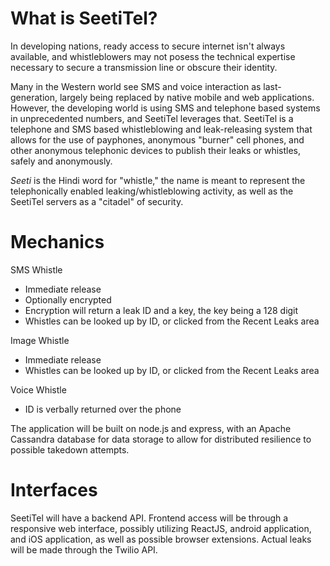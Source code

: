 # What is SeetiTel?
In developing nations, ready access to secure internet isn't always available, and whistleblowers may not posess the technical expertise necessary to secure a transmission line or obscure their identity.

Many in the Western world see SMS and voice interaction as last-generation, largely being replaced by native mobile and web applications. However, the developing world is using SMS and telephone based systems in unprecedented numbers, and SeetiTel leverages that. SeetiTel is a telephone and SMS based whistleblowing and leak-releasing system that allows for the use of payphones, anonymous "burner" cell phones, and other anonymous telephonic devices to publish their leaks or whistles, safely and anonymously.

*Seeti* is the Hindi word for "whistle," the name is meant to represent the telephonically enabled leaking/whistleblowing activity, as well as the SeetiTel servers as a "citadel" of security.

# Mechanics

SMS Whistle
  * Immediate release
  * Optionally encrypted
  * Encryption will return a leak ID and a key, the key being a 128 digit
  * Whistles can be looked up by ID, or clicked from the Recent Leaks area

Image Whistle
  * Immediate release
  * Whistles can be looked up by ID, or clicked from the Recent Leaks area

Voice Whistle
  * ID is verbally returned over the phone

The application will be built on node.js and express, with an Apache Cassandra database for data storage to allow for distributed resilience to possible takedown attempts.

# Interfaces

SeetiTel will have a backend API. Frontend access will be through a responsive web interface, possibly utilizing ReactJS, android application, and iOS application, as well as possible browser extensions. Actual leaks will be made through the Twilio API.
